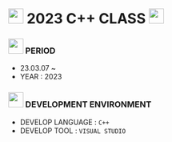 # <img src = "https://cdn-icons-png.flaticon.com/512/185/185991.png" width = "30" height = "30"> 2023 C++ CLASS <img src = "https://cdn-icons-png.flaticon.com/512/185/185991.png" width = "30" height = "30">
### <img src = "https://cdn-icons-png.flaticon.com/128/4341/4341050.png" width = "30" height = "30" > PERIOD 
- 23.03.07 ~ 
- YEAR : 2023

### <img src = "https://cdn-icons-png.flaticon.com/128/4341/4341102.png" width = "30" height = "30"> DEVELOPMENT ENVIRONMENT
- DEVELOP LANGUAGE :  ` C++ `
- DEVELOP TOOL : ` VISUAL STUDIO ` 

